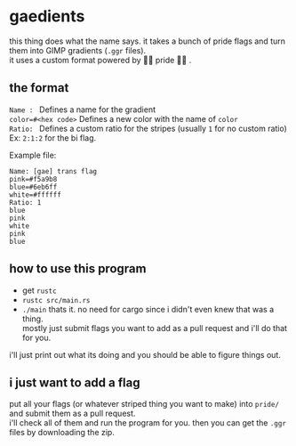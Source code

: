 # gaedients
this thing does what the name says. it takes a bunch of pride flags and turn them into GIMP gradients (`.ggr` files).  
it uses a custom format powered by 🏳️‍🌈 pride 🏳️‍🌈 .

## the format
`Name : ` Defines a name for the gradient  
`color=#<hex code>` Defines a new color with the name of `color`  
`Ratio: ` Defines a custom ratio for the stripes (usually `1` for no custom ratio)  
Ex: `2:1:2` for the bi flag.  

Example file:
```
Name: [gae] trans flag
pink=#f5a9b8
blue=#6eb6ff
white=#ffffff
Ratio: 1
blue
pink
white
pink
blue
```

## how to use this program
- get `rustc`
- `rustc src/main.rs`
- `./main`
thats it. no need for cargo since i didn't even knew that was a thing.  
mostly just submit flags you want to add as a pull request and i'll do that for you.  

i'll just print out what its doing and you should be able to figure things out.

## i just want to add a flag
put all your flags (or whatever striped thing you want to make) into `pride/` and submit them as a pull request.  
i'll check all of them and run the program for you. then you can get the `.ggr` files by downloading the zip.
